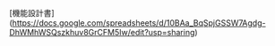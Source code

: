 [機能設計書] (https://docs.google.com/spreadsheets/d/10BAa_BqSpjGSSW7Agdg-DhWMhWSQszkhuv8GrCFM5Iw/edit?usp=sharing)
